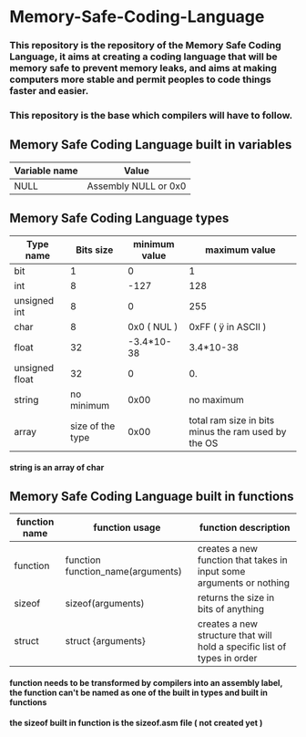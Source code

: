 # Memory-Safe-Coding-Language

### This repository is the repository of the Memory Safe Coding Language, it aims at creating a coding language that will be memory safe to prevent memory leaks, and aims at making computers more stable and permit peoples to code things faster and easier.
### This repository is the base which compilers will have to follow.


## Memory Safe Coding Language built in variables

Variable name | Value |
--- | --- |
NULL | Assembly NULL or 0x0 |


## Memory Safe Coding Language types

Type name | Bits size | minimum value | maximum value |
--- | --- | --- | --- |
bit | 1 | 0 | 1 |
int | 8 | -127 | 128 |
unsigned int | 8 | 0 | 255 |
char | 8 | 0x0 ( NUL ) | 0xFF ( ÿ in ASCII ) |
float | 32 | -3.4*10-38 | 3.4*10-38 |
unsigned float | 32 | 0 | 0. |
string | no minimum | 0x00 | no maximum |
array | size of the type | 0x00 | total ram size in bits minus the ram used by the OS |

#### string is an array of char


## Memory Safe Coding Language built in functions

function name | function usage | function description |
--- | --- | --- |
function | function function_name(arguments) | creates a new function that takes in input some arguments or nothing |
sizeof | sizeof(arguments) | returns the size in bits of anything |
struct | struct {arguments} | creates a new structure that will hold a specific list of types in order |

#### function needs to be transformed by compilers into an assembly label, the function can't be named as one of the built in types and built in functions
#### the sizeof built in function is the sizeof.asm file ( not created yet )

